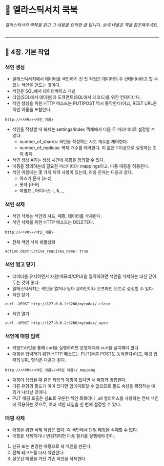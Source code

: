 # :book: 엘라스틱서치 쿡북

###### 엘라스틱서치 쿡북을 읽고 그 내용을 요약한 글 입니다. 상세 내용은 책을 참조해주세요.

---------------------------------------------------------------------------

## :pushpin: 4장. 기본 작업

### 색인 생성

- 일래스틱서치에서 데이터를 색인하기 전 첫 작업은 데이터의 주 컨테이너라고 할 수 있는 색인을 만드는 것이다.
- 색인은 SQL에서 데이터베이스 개념
- 타입(SQL에서 테이블)과 도큐먼트(SQL에서 레코드)를 위한 컨테이너다.
- 색인 생성을 위한 HTTP 메소드는 PUT(POST 역시 동작한다)이고, REST URL은 색인 이름을 포함한다.

````
http://<서버>/<색인_이름>
````

- 색인을 작성할 때 복제는 settings/index 객체에서 다음 두 파라미터로 설정할 수 있다.
    - number_of_shards: 색인을 작성하는 샤드 개수를 제어한다.
    - number_of_replicas: 복제 개수를 제어한다. 이 값은 1 이상으로 설정하는 것이 좋다.
- 색인 생성 API는 생성 시간에 매핑을 정의할 수 있다.
- 매핑을 정의하는데 필요한 파라미터가 mappings이고, 다중 매핑을 허용한다.
- 색인 이름에는 몇 가지 제약 사항이 있는데, 허용 문자는 다음과 같다.
    - 아스키 문자 [a-z]
    - 숫자 [0-9]
    - 마침표., 마이너스 -, &, _


### 색인 삭제

- 색인 삭제는 색인의 샤드, 매핑, 데이터를 삭제한다.
- 색인 삭제를 위한 HTTP 메소드는 DELETE다.
````
http://<서버>/<색인_이름>
````

- 전체 색인 삭제 비활성화
````
action.destructive_requires_name: true
````


### 색인 열고 닫기
- 데이터를 유지하면서 자원(메모리/CPU)을 절약하려면 색인을 삭제하는 대신 닫아두는 것이 좋다.
- 일래스틱서치는 색인을 열거나 닫아 온라인이나 오프라인 모드로 설정할 수 있다.
- 색인 닫기 
````
curl -XPOST http://127.0.0.1:9200/myindex/_close
````
- 색인 열기
````
curl -XPOST http://127.0.0.1:9200/myindex/_open
````

### 색인에 매핑 입력

- 커맨드라인을 통해 curl을 실행하려면 운영체제에 curl을 설치해야 한다.
- 매핑을 입력하기 위한 HTTP 메소드는 PUT(물론 POST도 동작한다)이고, 매핑 입력의 URL 형식은 다음과 같다.
````
http://<서버>/<색인_이름>/<타입_이름>/_mapping
````
- 매핑이 삽입될 때 같은 타입의 매핑이 있다면 새 매핑과 병합한다.
- 다른 유형의 필드가 이미 있다면 업데이트할 수 없으므로 필드 속성을 확장하는 예외가 나타날 것이다.
- PUT 매핑 호출은 쉼표로 구분한 색인 목록이나 _all 앨리어스를 사용하는 전체 색인에 적용하는 것으로, 여러 색인 타입을 한 번에 설정할 수 있다.


### 매핑 삭제
- 매핑을 위한 삭제 작업은 없다. 즉 색인에서 단일 매핑을 삭제할 수 없다.
- 매핑을 삭제하거나 변경하려면 다음 절차를 실행해야 한다.

1. 신규 또는 변경한 매핑으로 새 색인을 만든다.
2. 전체 레코드를 다시 색인한다.
3. 잘못된 매핑을 가진 기존 색인을 삭제한다.

 